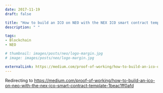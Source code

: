 ```yaml
---
date: 2017-11-19
draft: false

title: "How to build an ICO on NEO with the NEX ICO smart contract template"
description: " "

tags:
- Blockchain
- NEO

# thumbnail: images/posts/neo/logo-margin.jpg
# image: images/posts/neo/logo-margin.jpg

externalLink: https://medium.com/proof-of-working/how-to-build-an-ico-on-neo-with-the-nex-ico-smart-contract-template-1beac1ff0afd
---
```


Redirecting to <a href="https://medium.com/proof-of-working/how-to-build-an-ico-on-neo-with-the-nex-ico-smart-contract-template-1beac1ff0afd">https://medium.com/proof-of-working/how-to-build-an-ico-on-neo-with-the-nex-ico-smart-contract-template-1beac1ff0afd</a>

<script>location.href = "https://medium.com/proof-of-working/how-to-build-an-ico-on-neo-with-the-nex-ico-smart-contract-template-1beac1ff0afd";</script>
